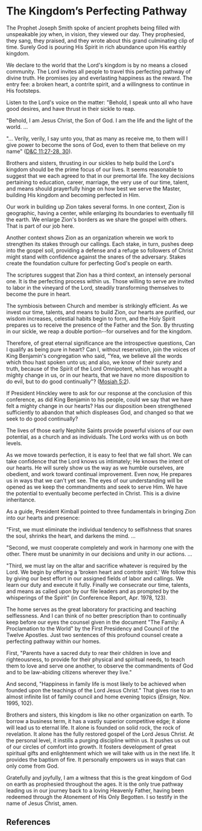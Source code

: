 # The Kingdom’s Perfecting Pathway

The Prophet Joseph Smith spoke of ancient prophets being filled with
unspeakable joy when, in vision, they viewed our day. They prophesied, they
sang, they praised, and they wrote about this grand culminating clip of time.
Surely God is pouring His Spirit in rich abundance upon His earthly kingdom.

We declare to the world that the Lord's kingdom is by no means a closed
community. The Lord invites all people to travel this perfecting pathway of
divine truth. He promises joy and everlasting happiness as the reward. The
entry fee: a broken heart, a contrite spirit, and a willingness to continue in
His footsteps.

Listen to the Lord's voice on the matter: "Behold, I speak unto all who have
good desires, and have thrust in their sickle to reap.

"Behold, I am Jesus Christ, the Son of God. I am the life and the light of the
world. ...

"... Verily, verily, I say unto you, that as many as receive me, to them will I
give power to become the sons of God, even to them that believe on my name"
([D&amp;C 11:27-28, 30](/scriptures/dc-testament/dc/11.27-28,30?lang=eng#26)).

Brothers and sisters, thrusting in our sickles to help build the Lord's
kingdom should be the prime focus of our lives. It seems reasonable to suggest
that we each agreed to that in our premortal life. The key decisions
pertaining to education, career, marriage, the very use of our time, talent,
and means should prayerfully hinge on how best we serve the Master, building
His kingdom and becoming perfected in Him.

Our work in building up Zion takes several forms. In one context, Zion is
geographic, having a center, while enlarging its boundaries to eventually fill
the earth. We enlarge Zion's borders as we share the gospel with others. That
is part of our job here.

Another context shows Zion as an organization wherein we work to strengthen
its stakes through our callings. Each stake, in turn, pushes deep into the
gospel soil, providing a defense and a refuge so followers of Christ might
stand with confidence against the snares of the adversary. Stakes create the
foundation culture for perfecting God's people on earth.

The scriptures suggest that Zion has a third context, an intensely personal
one. It is the perfecting process within us. Those willing to serve are
invited to labor in the vineyard of the Lord, steadily transforming themselves
to become the pure in heart.

The symbiosis between Church and member is strikingly efficient. As we invest
our time, talents, and means to build Zion, our hearts are purified, our
wisdom increases, celestial habits begin to form, and the Holy Spirit prepares
us to receive the presence of the Father and the Son. By thrusting in our
sickle, we reap a double portion--for ourselves and for the kingdom.

Therefore, of great eternal significance are the introspective questions, Can
I qualify as being pure in heart? Can I, without reservation, join the voices
of King Benjamin's congregation who said, "Yea, we believe all the words which
thou hast spoken unto us; and also, we know of their surety and truth, because
of the Spirit of the Lord Omnipotent, which has wrought a mighty change in us,
or in our hearts, that we have no more disposition to do evil, but to do good
continually"? ([Mosiah 5:2](/scriptures/bofm/mosiah/5.2?lang=eng#1)).

If President Hinckley were to ask for our response at the conclusion of this
conference, as did King Benjamin to his people, could we say that we have felt
a mighty change in our hearts? Has our disposition been strengthened
sufficiently to abandon that which displeases God, and changed so that we seek
to do good continually?

The lives of those early Nephite Saints provide powerful visions of our own
potential, as a church and as individuals. The Lord works with us on both
levels.

As we move towards perfection, it is easy to feel that we fall short. We can
take confidence that the Lord knows us intimately; He knows the intent of our
hearts. He will surely show us the way as we humble ourselves, are obedient,
and work toward continual improvement. Even now, He prepares us in ways that
we can't yet see. The eyes of our understanding will be opened as we keep the
commandments and seek to serve Him. We have the potential to eventually become
perfected in Christ. This is a divine inheritance.

As a guide, President Kimball pointed to three fundamentals in bringing Zion
into our hearts and presence:

"First, we must eliminate the individual tendency to selfishness that snares
the soul, shrinks the heart, and darkens the mind. ...

"Second, we must cooperate completely and work in harmony one with the other.
There must be unanimity in our decisions and unity in our actions. ...

"Third, we must lay on the altar and sacrifice whatever is required by the
Lord. We begin by offering a 'broken heart and contrite spirit.' We follow
this by giving our best effort in our assigned fields of labor and callings.
We learn our duty and execute it fully. Finally we consecrate our time,
talents, and means as called upon by our file leaders and as prompted by the
whisperings of the Spirit" (in Conference Report, Apr. 1978, 123).

The home serves as the great laboratory for practicing and teaching
selflessness. And I can think of no better prescription than to continually
keep before our eyes the counsel given in the document "The Family: A
Proclamation to the World" by the First Presidency and Council of the Twelve
Apostles. Just two sentences of this profound counsel create a perfecting
pathway within our homes.

First, "Parents have a sacred duty to rear their children in love and
righteousness, to provide for their physical and spiritual needs, to teach
them to love and serve one another, to observe the commandments of God and to
be law-abiding citizens wherever they live."

And second, "Happiness in family life is most likely to be achieved when
founded upon the teachings of the Lord Jesus Christ." That gives rise to an
almost infinite list of family council and home evening topics (_Ensign,_ Nov.
1995, 102).

Brothers and sisters, this kingdom is like no other organization on earth. To
borrow a business term, it has a vastly superior competitive edge; it alone
will lead us to eternal life. It alone is founded on solid rock, the rock of
revelation. It alone has the fully restored gospel of the Lord Jesus Christ.
At the personal level, it instills a purging discipline within us. It pushes
us out of our circles of comfort into growth. It fosters development of great
spiritual gifts and enlightenment which we will take with us in the next life.
It provides the baptism of fire. It personally empowers us in ways that can
only come from God.

Gratefully and joyfully, I am a witness that this is the great kingdom of God
on earth as prophesied throughout the ages. It is the only true pathway
leading us in our journey back to a loving Heavenly Father, having been
redeemed through the Atonement of His Only Begotten. I so testify in the name
of Jesus Christ, amen.

## References

